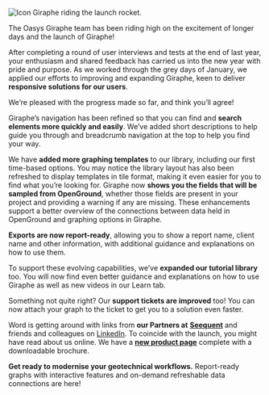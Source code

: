 ![Icon Giraphe riding the launch rocket.](https://b2c-templates-arup.s3-eu-west-1.amazonaws.com/giraphe/Giraphe-is-live-article-image.svg)

The Oasys Giraphe team has been riding high on the excitement of longer days and the launch of Giraphe! 

After completing a round of user interviews and tests at the end of last year, your enthusiasm and shared feedback has carried us into the new year with pride and purpose. As we worked through the grey days of January, we applied our efforts to improving and expanding Giraphe, keen to deliver **responsive solutions for our users**.

We’re pleased with the progress made so far, and think you’ll agree! 

Giraphe’s navigation has been refined so that you can find and **search elements more quickly and easily**. We’ve added short descriptions to help guide you through and breadcrumb navigation at the top to help you find your way.

We have **added more graphing templates** to our library, including our first time-based options. You may notice the library layout has also been refreshed to display templates in tile format, making it even easier for you to find what you’re looking for.  Giraphe now **shows you the fields that will be sampled from OpenGround**, whether those fields are present in your project and providing a warning if any are missing. These enhancements support a better overview of the connections between data held in OpenGround and graphing options in Giraphe. 

**Exports are now report-ready**, allowing you to show a report name, client name and other information, with additional guidance and explanations on how to use them. 

To support these evolving capabilities, we’ve **expanded our tutorial library** too. You will now find even better guidance and explanations on how to use Giraphe as well as new videos in our Learn tab.

Something not quite right? Our **support tickets are improved** too! You can now attach your graph to the ticket to get you to a solution even faster. 

Word is getting around with links from **our Partners at** [**Seequent**](https://www.linkedin.com/company/seequent/) and friends and colleagues on [LinkedIn](https://www.linkedin.com/feed/update/urn:li:activity:7157656595944865792). To coincide with the launch, you might have read about us online. We have a [**new product page**](https://www.oasys-software.com/products/giraphe/) complete with a downloadable brochure. 

**Get ready to modernise your geotechnical workflows.** Report-ready graphs with interactive features and on-demand refreshable data connections are here!